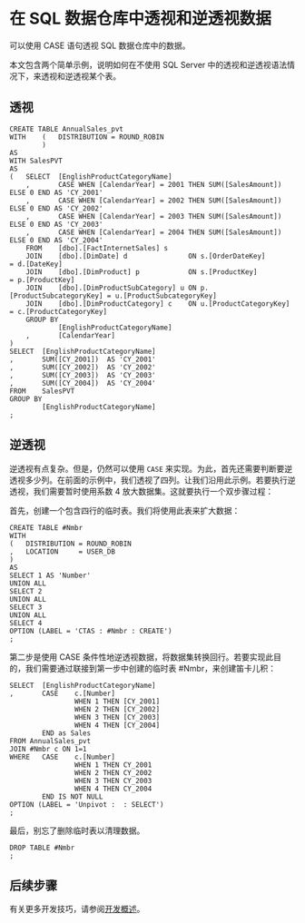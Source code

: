 <properties
   pageTitle="在 SQL 数据仓库中透视和逆透视数据 | Azure"
   description="有关在开发解决方案时于 Azure SQL 数据仓库中透视和逆透视数据的技巧。"
   services="sql-data-warehouse"
   documentationCenter="NA"
   authors="jrowlandjones"
   manager="barbkess"
   editor=""/>

<tags
   ms.service="sql-data-warehouse"
   ms.date="01/07/2016"
   wacn.date="03/28/2016"/>

# 在 SQL 数据仓库中透视和逆透视数据

可以使用 CASE 语句透视 SQL 数据仓库中的数据。

本文包含两个简单示例，说明如何在不使用 SQL Server 中的透视和逆透视语法情况下，来透视和逆透视某个表。

## 透视

```
CREATE TABLE AnnualSales_pvt
WITH    (   DISTRIBUTION = ROUND_ROBIN
        )
AS
WITH SalesPVT 
AS
(   SELECT  [EnglishProductCategoryName]
    ,       CASE WHEN [CalendarYear] = 2001 THEN SUM([SalesAmount]) ELSE 0 END AS 'CY_2001'
    ,       CASE WHEN [CalendarYear] = 2002 THEN SUM([SalesAmount]) ELSE 0 END AS 'CY_2002'
    ,       CASE WHEN [CalendarYear] = 2003 THEN SUM([SalesAmount]) ELSE 0 END AS 'CY_2003'
    ,       CASE WHEN [CalendarYear] = 2004 THEN SUM([SalesAmount]) ELSE 0 END AS 'CY_2004'
    FROM    [dbo].[FactInternetSales] s
    JOIN    [dbo].[DimDate] d               ON s.[OrderDateKey]          = d.[DateKey]
    JOIN    [dbo].[DimProduct] p            ON s.[ProductKey]            = p.[ProductKey]
    JOIN    [dbo].[DimProductSubCategory] u ON p.[ProductSubcategoryKey] = u.[ProductSubcategoryKey]
    JOIN    [dbo].[DimProductCategory] c    ON u.[ProductCategoryKey]    = c.[ProductCategoryKey]
    GROUP BY 
            [EnglishProductCategoryName]
    ,       [CalendarYear]
)
SELECT  [EnglishProductCategoryName]
,       SUM([CY_2001])  AS 'CY_2001'
,       SUM([CY_2002])  AS 'CY_2002'
,       SUM([CY_2003])  AS 'CY_2003'
,       SUM([CY_2004])  AS 'CY_2004'
FROM    SalesPVT
GROUP BY 
        [EnglishProductCategoryName]
;
```

## 逆透视

逆透视有点复杂。但是，仍然可以使用 `CASE` 来实现。为此，首先还需要判断要逆透视多少列。在前面的示例中，我们透视了四列。让我们沿用此示例。若要执行逆透视，我们需要暂时使用系数 4 放大数据集。这就要执行一个双步骤过程：

首先，创建一个包含四行的临时表。我们将使用此表来扩大数据：

```
CREATE TABLE #Nmbr
WITH 
(   DISTRIBUTION = ROUND_ROBIN
,   LOCATION     = USER_DB
)
AS
SELECT 1 AS 'Number'
UNION ALL
SELECT 2
UNION ALL
SELECT 3
UNION ALL
SELECT 4
OPTION (LABEL = 'CTAS : #Nmbr : CREATE')
;
```

第二步是使用 CASE 条件性地逆透视数据，将数据集转换回行。若要实现此目的，我们需要通过联接到第一步中创建的临时表 #Nmbr，来创建笛卡儿积：

```
SELECT  [EnglishProductCategoryName]
,       CASE    c.[Number]
                WHEN 1 THEN [CY_2001]
                WHEN 2 THEN [CY_2002]
                WHEN 3 THEN [CY_2003]
                WHEN 4 THEN [CY_2004]
        END as Sales
FROM AnnualSales_pvt
JOIN #Nmbr c ON 1=1
WHERE   CASE    c.[Number]
                WHEN 1 THEN CY_2001
                WHEN 2 THEN CY_2002
                WHEN 3 THEN CY_2003
                WHEN 4 THEN CY_2004
        END IS NOT NULL
OPTION (LABEL = 'Unpivot :  : SELECT')
;
```

最后，别忘了删除临时表以清理数据。

```
DROP TABLE #Nmbr
;
```

## 后续步骤
有关更多开发技巧，请参阅[开发概述][]。

<!--Image references-->

<!--Article references-->
[开发概述]: /documentation/articles/sql-data-warehouse-overview-develop/

<!--MSDN references-->

<!--Other Web references-->

<!---HONumber=Mooncake_0321_2016-->